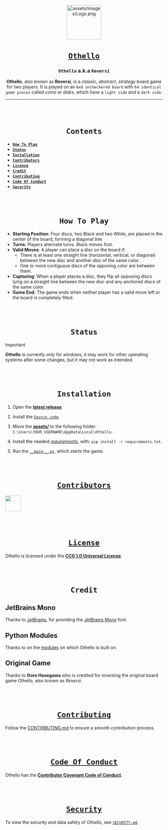 <div align="center">

[<img src="https://github.com/a-tesseract/Othello/blob/main/assets/icons/Logo.png" alt="assets/images/Logo.png" width=110>](https://github.com/a-tesseract/Othello "Othello on GitHub")

# [**`Othello`**](https://github.com/a-tesseract/Othello "Othello on GitHub")

### **`Othello` a.k.a `Reversi`**
**Othello**, also known as **Reversi**, is a _classic_, _abstract_, _strategy_ board game for two players.
It is played on an `8x8 uncheckered board` with `64 identical game pieces` called _coins_ or _disks_, which have a `light side` and a `dark side`.

---

<br><br>

# **`Contents`**
</div>

* [**`How To Play`**](https://github.com/a-tesseract/Othello?tab=readme-ov-file#how-to-play)
* [**`Status`**](https://github.com/a-tesseract/Othello?tab=readme-ov-file#status)
* [**`Installation`**](https://github.com/a-tesseract/Othello?tab=readme-ov-file#installation)
* [**`Contributors`**](https://github.com/a-tesseract/Othello?tab=readme-ov-file#contributors)
* [**`License`**](https://github.com/a-tesseract/Othello?tab=readme-ov-file#license)
* [**`Credit`**](https://github.com/a-tesseract/Othello?tab=readme-ov-file#credit)
* [**`Contributing`**](https://github.com/a-tesseract/Othello?tab=readme-ov-file#contributing)
* [**`Code Of Conduct`**](https://github.com/a-tesseract/Othello?tab=readme-ov-file#code-of-conduct)
* [**`Security`**](https://github.com/a-tesseract/Othello?tab=readme-ov-file#security)

<br><br>
<div align="center">

# **`How To Play`**

</div>

- **Starting Position**: Four discs, two Black and two White, are placed in the center of the board, forming a diagonal line.
- **Turns**: Players alternate turns. Black moves first.
- **Valid Moves**: A player can place a disc on the board if:
  - There is at least one straight line (horizontal, vertical, or diagonal) between the new disc and another disc of the same color.
  - One or more contiguous discs of the opposing color are between them.
- **Capturing**: When a player places a disc, they flip all opposing discs lying on a straight line between the new disc and any anchored discs of the same color.
- **Game End**: The game ends when neither player has a valid move left or the board is completely filled.

<br><br>
<div align="center">

# **`Status`**
</div>

> [!IMPORTANT]
> **Othello** is currently only for windows, it may work for other operating systems after some changes, but it may not work as intended.

<br><br>
<div align="center">

# **`Installation`**

</div>

1. Open the [**latest release**](https://github.com/a-tesseract/Othello/releases/tag/v1.0.1 "v1.0.1").

2. Install the [`Source code`](https://github.com/a-tesseract/Othello/archive/refs/tags/v1.0.1.zip "Source Code installation"). 

3. Move the [**assets/**](https://github.com/a-tesseract/Othello/tree/v1.0.1/assets) to the following folder: 
`C:\Users\YOUR_USERNAME\AppData\Local\Othello`.

4. Install the needed [*requirements*](https://github.com/a-tesseract/Othello/blob/v1.0.1/requirements.txt "requirements.txt"), with: `pip install -r requirements.txt`.

5. Run the [`__main__.py`](https://github.com/a-tesseract/Othello/blob/v1.0.1/__main__.py "__main__.py"), which starts the game.

<br><br>
<div align="center">

# [**`Contributors`**](https://github.com/a-tesseract/Othello/graphs/contributors "Othello Contributors")

</div>

<a href="https://github.com/a-tesseract/Othello/graphs/contributors">
  <img src="https://contrib.rocks/image?repo=a-tesseract/Othello" height=50>
</a>

<br><br>
<div align="center">

# [**`License`**](https://creativecommons.org/publicdomain/zero/1.0/legalcode.en "CC0 1.0 Universal Website")

</div>

Othello is licensed under the [**CC0 1.0 Universal License**](https://github.com/a-tesseract/Othello/blob/main/LICENSE.md "License for Othello").

<br><br>
<div align="center">

# **`Credit`**

</div>

## JetBrains Mono
Thanks to [JetBrains](https://github.com/JetBrains "JetBrains on GitHub"), for providing the [JetBrains Mono](https://github.com/JetBrains/JetBrainsMono) font.

## Python Modules
Thanks to on the [modules](https://github.com/a-tesseract/Othello/blob/main/requirements.txt) on which Othello is built on.

## Original Game
Thanks to **Goro Hasegawa** who is credited for inventing the original board game Othello, also known as *Reversi*.

<br><br>
<div align="center">

# [**`Contributing`**](https://github.com/a-tesseract/Othello/blob/main/.github/CONTRIBUTING.md "Contributing on Othello")

</div>

Follow the [CONTRIBUTING.md](https://github.com/a-tesseract/Othello/blob/main/.github/CONTRIBUTING.md "Contributing for Othello") to ensure a smooth contribution process.

<br><br>
<div align="center">

# [**`Code Of Conduct`**](https://www.contributor-covenant.org/ "Contributor Covenant Website")

</div>

Othello has the [**Contributor Covenant Code of Conduct**](https://github.com/a-tesseract/Othello/blob/main/.github/CODE_OF_CONDUCT.md "Code Of Conduct for Othello").

<br><br>
<div align="center">

# [**`Security`**](https://github.com/a-tesseract/Othello/blob/main/.github/SECURITY.md "Security on Othello")

</div>

To view the security and data safety of Othello, see [`SECURITY.md`](https://github.com/a-tesseract/Othello/blob/main/.github/SECURITY.md "Security on Othello").